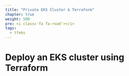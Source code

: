 ```yaml
---
title: "Private EKS Cluster & Terraform"
chapter: true
weight: 500
pre: <i class='fa fa-road'></i>
tags:
  - tfeks
---
```


# Deploy an EKS cluster using Terraform
